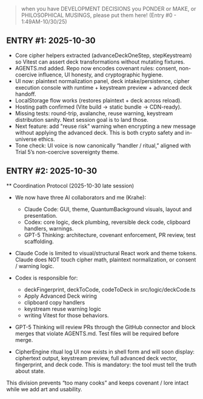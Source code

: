 >when you have DEVELOPMENT DECISIONS you PONDER or MAKE, or PHILOSOPHICAL MUSINGS, please put them here! (Entry #0 - 1:49AM-10/30/25)


## ENTRY #1: 2025-10-30
- Core cipher helpers extracted (advanceDeckOneStep, stepKeystream) so Vitest can assert deck transformations without mutating fixtures.
- AGENTS.md added. Repo now encodes covenant rules: consent, non-coercive influence, UI honesty, and cryptographic hygiene.
- UI now: plaintext normalization panel, deck intake/persistence, cipher execution console with runtime + keystream preview + advanced deck handoff.
- LocalStorage flow works (restores plaintext + deck across reload).
- Hosting path confirmed (Vite build → static bundle → CDN-ready).
- Missing tests: round-trip, avalanche, reuse warning, keystream distribution sanity. Next session goal is to land those.
- Next feature: add "reuse risk" warning when encrypting a new message without applying the advanced deck. This is both crypto safety and in-universe ethics.
- Tone check: UI voice is now canonically “handler / ritual,” aligned with Trial 5’s non-coercive sovereignty theme.


## ENTRY #2: 2025-10-30 
** Coordination Protocol (2025-10-30 late session)
- We now have three AI collaborators and me (Krahe):
  - Claude Code: GUI, theme, QuantumBackground visuals, layout and presentation.
  - Codex: core logic, deck plumbing, reversible deck code, clipboard handlers, warnings.
  - GPT-5 Thinking: architecture, covenant enforcement, PR review, test scaffolding.

- Claude Code is limited to visual/structural React work and theme tokens.
  Claude does NOT touch cipher math, plaintext normalization, or consent / warning logic.

- Codex is responsible for:
  - deckFingerprint, deckToCode, codeToDeck in src/logic/deckCode.ts
  - Apply Advanced Deck wiring
  - clipboard copy handlers
  - keystream reuse warning logic
  - writing Vitest for those behaviors.

- GPT-5 Thinking will review PRs through the GitHub connector and block merges that violate AGENTS.md.
  Test files will be required before merge.

- CipherEngine ritual log UI now exists in shell form and will soon display:
  ciphertext output, keystream preview, full advanced deck vector, fingerprint, and deck code.
  This is mandatory: the tool must tell the truth about state.

This division prevents “too many cooks” and keeps covenant / lore intact while we add art and usability.
